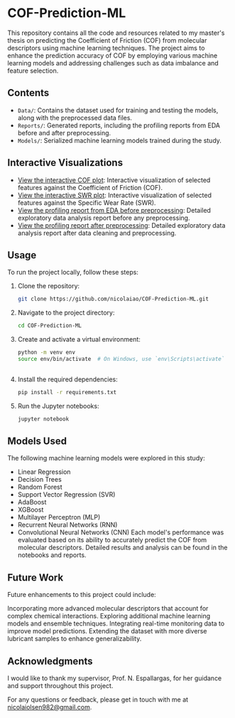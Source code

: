 # COF-Prediction-ML

This repository contains all the code and resources related to my master's thesis on predicting the Coefficient of Friction (COF) from molecular descriptors using machine learning techniques. The project aims to enhance the prediction accuracy of COF by employing various machine learning models and addressing challenges such as data imbalance and feature selection.

## Contents

- `Data/`: Contains the dataset used for training and testing the models, along with the preprocessed data files.
- `Reports/`: Generated reports, including the profiling reports from EDA before and after preprocessing.
- `Models/`: Serialized machine learning models trained during the study.
  
## Interactive Visualizations

- [View the interactive COF plot](./Reports/features_vs_cof.html): Interactive visualization of selected features against the Coefficient of Friction (COF).
- [View the interactive SWR plot](./Reports/features_vs_swr.html): Interactive visualization of selected features against the Specific Wear Rate (SWR).
- [View the profiling report from EDA before preprocessing](./Reports/profiling_data.html): Detailed exploratory data analysis report before any preprocessing.
- [View the profiling report after preprocessing](./Reports/profiling_data_cleaned.html): Detailed exploratory data analysis report after data cleaning and preprocessing.

## Usage

To run the project locally, follow these steps:

1. Clone the repository:
   ```bash
   git clone https://github.com/nicolaiao/COF-Prediction-ML.git
2. Navigate to the project directory:
   ```bash
   cd COF-Prediction-ML
3. Create and activate a virtual environment:
   ```bash
   python -m venv env
   source env/bin/activate  # On Windows, use `env\Scripts\activate`
  
5. Install the required dependencies:
   ```bash
   pip install -r requirements.txt
   
7. Run the Jupyter notebooks:
   ```bash
   jupyter notebook
   
## Models Used
The following machine learning models were explored in this study:
- Linear Regression
- Decision Trees
- Random Forest
- Support Vector Regression (SVR)
- AdaBoost
- XGBoost
- Multilayer Perceptron (MLP)
- Recurrent Neural Networks (RNN)
- Convolutional Neural Networks (CNN)
Each model's performance was evaluated based on its ability to accurately predict the COF from molecular descriptors. Detailed results and analysis can be found in the notebooks and reports.

## Future Work
Future enhancements to this project could include:

Incorporating more advanced molecular descriptors that account for complex chemical interactions.
Exploring additional machine learning models and ensemble techniques.
Integrating real-time monitoring data to improve model predictions.
Extending the dataset with more diverse lubricant samples to enhance generalizability.

## Acknowledgments
I would like to thank my supervisor, Prof. N. Espallargas, for her guidance and support throughout this project.

For any questions or feedback, please get in touch with me at nicolaiolsen982@gmail.com.
